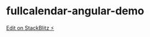 # fullcalendar-angular-demo

[Edit on StackBlitz ⚡️](https://stackblitz.com/edit/fullcalendar-angular-demo)